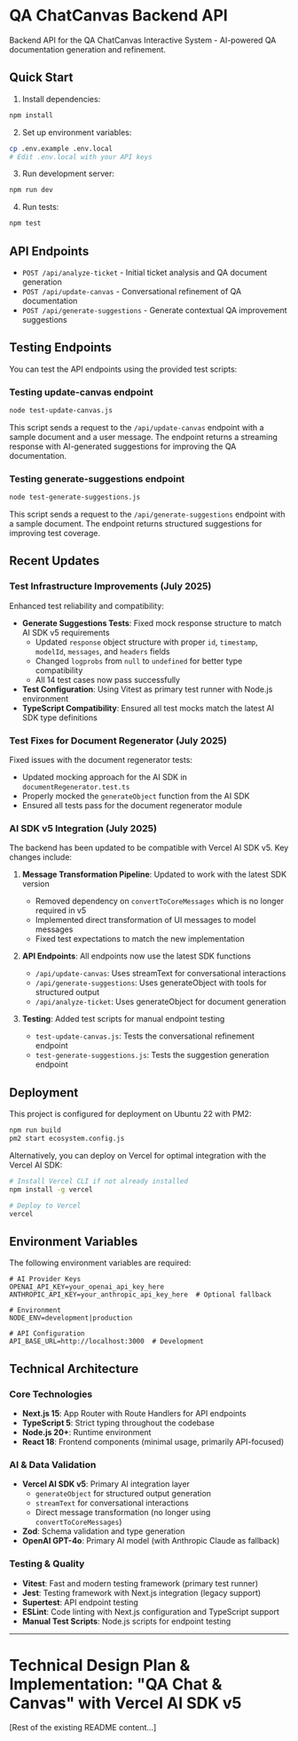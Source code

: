 # QA ChatCanvas Backend API

Backend API for the QA ChatCanvas Interactive System - AI-powered QA documentation generation and refinement.

## Quick Start

1. Install dependencies:
```bash
npm install
```

2. Set up environment variables:
```bash
cp .env.example .env.local
# Edit .env.local with your API keys
```

3. Run development server:
```bash
npm run dev
```

4. Run tests:
```bash
npm test
```

## API Endpoints

- `POST /api/analyze-ticket` - Initial ticket analysis and QA document generation
- `POST /api/update-canvas` - Conversational refinement of QA documentation  
- `POST /api/generate-suggestions` - Generate contextual QA improvement suggestions

## Testing Endpoints

You can test the API endpoints using the provided test scripts:

### Testing update-canvas endpoint

```bash
node test-update-canvas.js
```

This script sends a request to the `/api/update-canvas` endpoint with a sample document and a user message. The endpoint returns a streaming response with AI-generated suggestions for improving the QA documentation.

### Testing generate-suggestions endpoint

```bash
node test-generate-suggestions.js
```

This script sends a request to the `/api/generate-suggestions` endpoint with a sample document. The endpoint returns structured suggestions for improving test coverage.

## Recent Updates

### Test Infrastructure Improvements (July 2025)

Enhanced test reliability and compatibility:
- **Generate Suggestions Tests**: Fixed mock response structure to match AI SDK v5 requirements
  - Updated `response` object structure with proper `id`, `timestamp`, `modelId`, `messages`, and `headers` fields
  - Changed `logprobs` from `null` to `undefined` for better type compatibility
  - All 14 test cases now pass successfully
- **Test Configuration**: Using Vitest as primary test runner with Node.js environment
- **TypeScript Compatibility**: Ensured all test mocks match the latest AI SDK type definitions

### Test Fixes for Document Regenerator (July 2025)

Fixed issues with the document regenerator tests:
- Updated mocking approach for the AI SDK in `documentRegenerator.test.ts`
- Properly mocked the `generateObject` function from the AI SDK
- Ensured all tests pass for the document regenerator module

### AI SDK v5 Integration (July 2025)

The backend has been updated to be compatible with Vercel AI SDK v5. Key changes include:

1. **Message Transformation Pipeline**: Updated to work with the latest SDK version
   - Removed dependency on `convertToCoreMessages` which is no longer required in v5
   - Implemented direct transformation of UI messages to model messages
   - Fixed test expectations to match the new implementation

2. **API Endpoints**: All endpoints now use the latest SDK functions
   - `/api/update-canvas`: Uses streamText for conversational interactions
   - `/api/generate-suggestions`: Uses generateObject with tools for structured output
   - `/api/analyze-ticket`: Uses generateObject for document generation

3. **Testing**: Added test scripts for manual endpoint testing
   - `test-update-canvas.js`: Tests the conversational refinement endpoint
   - `test-generate-suggestions.js`: Tests the suggestion generation endpoint

## Deployment

This project is configured for deployment on Ubuntu 22 with PM2:

```bash
npm run build
pm2 start ecosystem.config.js
```

Alternatively, you can deploy on Vercel for optimal integration with the Vercel AI SDK:

```bash
# Install Vercel CLI if not already installed
npm install -g vercel

# Deploy to Vercel
vercel
```

## Environment Variables

The following environment variables are required:

```
# AI Provider Keys
OPENAI_API_KEY=your_openai_api_key_here
ANTHROPIC_API_KEY=your_anthropic_api_key_here  # Optional fallback

# Environment
NODE_ENV=development|production

# API Configuration  
API_BASE_URL=http://localhost:3000  # Development
```

## Technical Architecture

### Core Technologies

- **Next.js 15**: App Router with Route Handlers for API endpoints
- **TypeScript 5**: Strict typing throughout the codebase
- **Node.js 20+**: Runtime environment
- **React 18**: Frontend components (minimal usage, primarily API-focused)

### AI & Data Validation

- **Vercel AI SDK v5**: Primary AI integration layer
  - `generateObject` for structured output generation
  - `streamText` for conversational interactions
  - Direct message transformation (no longer using `convertToCoreMessages`)
- **Zod**: Schema validation and type generation
- **OpenAI GPT-4o**: Primary AI model (with Anthropic Claude as fallback)

### Testing & Quality

- **Vitest**: Fast and modern testing framework (primary test runner)
- **Jest**: Testing framework with Next.js integration (legacy support)
- **Supertest**: API endpoint testing
- **ESLint**: Code linting with Next.js configuration and TypeScript support
- **Manual Test Scripts**: Node.js scripts for endpoint testing

---

# **Technical Design Plan & Implementation: "QA Chat & Canvas" with Vercel AI SDK v5**

[Rest of the existing README content...]